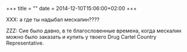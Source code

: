 +++
title = ""
date = 2014-12-10T15:06:00+02:00
+++

XXX: а где ты надыбал мескалин????


ZZZ: Сие было давно, в те благословенные времена, когда мескалин можно было заказать и купить у твоего Drug Cartel Country Representative.


